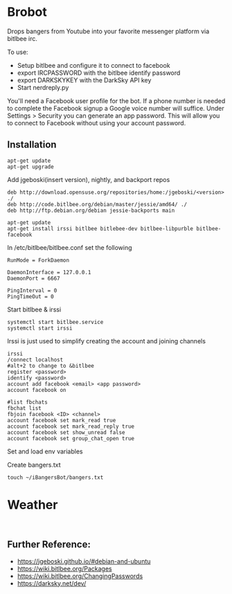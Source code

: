 # Brobot
Drops bangers from Youtube into your favorite messenger platform via bitlbee irc.

To use:
* Setup bitlbee and configure it to connect to facebook
* export IRCPASSWORD with the bitlbee identify password
* export DARKSKYKEY with the DarkSky API key
* Start nerdreply.py



You'll need a Facebook user profile for the bot. If a phone number is needed to complete the Facebook signup a Google voice number will suffice. Under Settings > Security you can generate an app password. This will allow you to connect to Facebook without using your account password. 


## Installation

```
apt-get update
apt-get upgrade
```

Add jgeboski(insert version), nightly, and backport repos

```
deb http://download.opensuse.org/repositories/home:/jgeboski/<version> ./
deb http://code.bitlbee.org/debian/master/jessie/amd64/ ./
deb http://ftp.debian.org/debian jessie-backports main
```

```
apt-get update
apt-get install irssi bitlbee bitlebee-dev bitlbee-libpurble bitlbee-facebook
```
In /etc/bitlbee/bitlbee.conf set the following 

```
RunMode = ForkDaemon

DaemonInterface = 127.0.0.1
DaemonPort = 6667

PingInterval = 0
PingTimeOut = 0
```

Start bitlbee & irssi

```
systemctl start bitlbee.service
systemctl start irssi
```

Irssi is just used to simplify creating the account and joining channels

```
irssi
/connect localhost
#alt+2 to change to &bitlbee
register <password>
identify <password>
account add facebook <email> <app password>
account facebook on

#list fbchats 
fbchat list
fbjoin facebook <ID> <channel>
account facebook set mark_read true
account facebook set mark_read_reply true
account facebook set show_unread false
account facebook set group_chat_open true
```

Set and load env variables 

Create bangers.txt

```
touch ~/iBangersBot/bangers.txt

```


# Weather

```
 
```


## Further Reference:
* https://jgeboski.github.io/#debian-and-ubuntu
* https://wiki.bitlbee.org/Packages
* https://wiki.bitlbee.org/ChangingPasswords
* https://darksky.net/dev/

